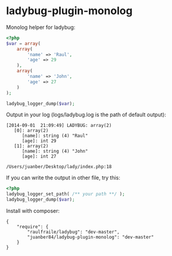 ladybug-plugin-monolog
======================

Monolog helper for ladybug:

``` php
<?php
$var = array(
    array(
        'name' => 'Raul',
        'age' => 29
    ),
    array(
        'name' => 'John',
        'age' => 27
    )
);

ladybug_logger_dump($var);
```

Output in your log (logs/ladybug.log is the path of default output):

	[2014-09-01  21:09:49] LADYBUG: array(2)
	   [0]: array(2)
	      [name]: string (4) "Raul"
	      [age]: int 29
	   [1]: array(2)
	      [name]: string (4) "John"
	      [age]: int 27

	/Users/juanber/Desktop/lady/index.php:18

If you can write the output in other file, try this:

``` php
<?php
ladybug_logger_set_path( /** your path **/ );
ladybug_logger_dump($var);
```

Install with composer:

	{
	    "require": {
        	"raulfraile/ladybug": "dev-master",
	        "juanber84/ladybug-plugin-monolog": "dev-master"
	    }
	}
